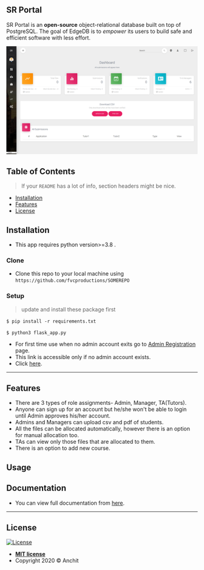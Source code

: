 ## SR Portal

SR Portal is an **open-source** object-relational database built on top of
PostgreSQL. The goal of EdgeDB is to _empower_ its users to build safe
and efficient software with less effort.

![Alt text](/src/p1.png?raw=true "SR Portal")

## Table of Contents

> If your `README` has a lot of info, section headers might be nice.

- [Installation](#installation)
- [Features](#features)
- [License](#license)



## Installation

- This app requires python version>=3.8 .

### Clone

- Clone this repo to your local machine using `https://github.com/fvcproductions/SOMEREPO`

### Setup



> update and install these package first

```shell
$ pip install -r requirements.txt
```

> 

```shell
$ python3 flask_app.py
```
- For first time use when no admin account exits go to <a href="http://127.0.0.1:5000/admin_register/180085180200" target="_blank">Admin Registration</a> page.
- This link is accessible only if no admin account exists. 
- Click <a href="http://127.0.0.1:5000" target="_blank">here</a>.

---

## Features

- There are 3 types of role assignments- Admin, Manager, TA(Tutors).
- Anyone can sign up for an account but he/she won't be able to login until Admin approves his/her account.
- Admins and Managers can upload csv and pdf of students.
- All the files can be allocated automatically, however there is an option for manual allocation too.
- TAs can view only those files that are allocated to them.
- There is an option to add new course.
## Usage 
## Documentation
- You can view full documentation from  <a href="https://github.com/AnchitSingh/FlaskBeta/blob/master/SR_Portal.docx?raw=true" target="_blank">here</a>.

---


## License

[![License](http://img.shields.io/:license-mit-blue.svg?style=flat-square)](http://badges.mit-license.org)

- **[MIT license](http://opensource.org/licenses/mit-license.php)**
- Copyright 2020 © Anchit

